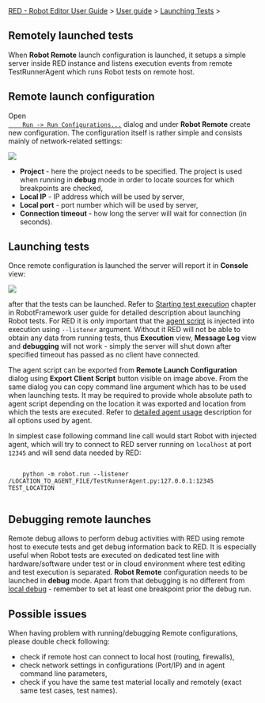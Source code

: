 <html>
<head>
<link href="PLUGINS_ROOT/org.robotframework.ide.eclipse.main.plugin.doc.user/help/style.css" rel="stylesheet" type="text/css"/>
</head>
<body>
<a href="index.html">RED - Robot Editor User Guide</a> &gt; <a href="user_guide.html">User guide</a> &gt; <a href="..\launching.html">Launching Tests</a> &gt; 
	<h2>Remotely launched tests</h2>
<p>When <b>Robot Remote</b> launch configuration is launched, it setups a simple server inside 
	RED instance and listens execution events from remote TestRunnerAgent which runs Robot tests on remote host.
	</p>
<h2>Remote launch configuration</h2>
<p>Open 
	<code><a class="command" href="javascript:executeCommand('org.eclipse.debug.ui.commands.OpenRunConfigurations')">
	Run -&gt; Run Configurations...</a></code> dialog and under <b>Robot Remote</b> create new configuration. The
	configuration itself is rather simple and consists mainly of network-related settings: 
	</p>
<img src="images/remote_config.png"/>
<ul>
<li><b>Project</b> - here the project needs to be specified. The project is used when running in 
		<b>debug</b> mode in order to locate sources for which breakpoints are checked,
		</li>
<li><b>Local IP</b> - IP address which will be used by server,</li>
<li><b>Local port</b> - port number which will be used by server,</li>
<li><b>Connection timeout</b> - how long the server will wait for connection (in seconds).</li>
</ul>
<h2>Launching tests</h2>
<p>Once remote configuration is launched the server will report it in <b>Console</b> view:
	</p>
<img class="bordered" src="images/remote_console.png"/>
<p>after that the tests can be launched. Refer to 
	<a class="external" href="http://robotframework.org/robotframework/latest/RobotFrameworkUserGuide.html#starting-test-execution" target="_blank">
	Starting test execution</a>
	chapter in RobotFramework user guide for detailed description about launching Robot tests.
	For RED it is only important that the <a href="red_agent.html">agent script</a> is injected into
	execution using <code>--listener</code> argument. Without it RED will not be able to obtain any
	data from running tests, thus <b>Execution</b> view, <b>Message Log</b> view and <b>debugging</b>
	will not work - simply the server will shut down after specified timeout has passed as no
	client have connected.
	</p>
<p>The agent script can be exported from <b>Remote Launch Configuration</b> dialog using <b>Export Client Script</b>
	button visible on image above. From the same dialog you can copy command line argument which has to be used
	when launching tests. It may be required to provide whole absolute path to agent script depending on 
	the location it was exported and location from which the tests are executed. Refer to 
	<a href="red_agent.html#command_line_usage">detailed agent usage</a> description for all options used by agent.
	</p>
<p>In simplest case following command line call would start Robot with injected agent, which will try to 
	connect to RED server running on <code>localhost</code> at port <code>12345</code> and will send data needed by RED:
	</p>
<div class="code"><code>
	python -m robot.run --listener /LOCATION_TO_AGENT_FILE/TestRunnerAgent.py:127.0.0.1:12345 TEST_LOCATION
	</code></div>
<h2>Debugging remote launches</h2>
<p>Remote debug allows to perform debug activities with RED using remote host to execute tests and get 
	debug information back to RED. It is especially useful when Robot tests are executed on dedicated
	test line with hardware/software under test or in cloud environment where test editing and test 
	execution is separated. <b>Robot Remote</b> configuration needs to be launched in <b>debug</b> mode.
	Apart from that debugging is no different from <a href="debug.html">local debug</a> - remember to set 
	at least one breakpoint prior the debug run.
	</p>
<h2>Possible issues</h2>
<p>When having problem with running/debugging Remote configurations, please double check following:</p>
<ul>
<li>check if remote host can connect to local host (routing, firewalls),
		<li>check network settings in configurations (Port/IP) and in agent command line parameters, 
		<li>check if you have the same test material locally and remotely (exact same test cases, test names).
	</li></li></li></ul>
<br/>
<br/>
</body>
</html>